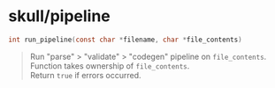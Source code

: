 # skull/pipeline

```c
int run_pipeline(const char *filename, char *file_contents)
```

> Run "parse" > "validate" > "codegen" pipeline on `file_contents`.
> \
> Function takes ownership of `file_contents`.
> \
> Return `true` if errors occurred.

